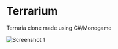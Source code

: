 # Terrarium
Terraria clone made using C#/Monogame

![Screenshot 1](https://i.imgur.com/5p8UXdr.png)
